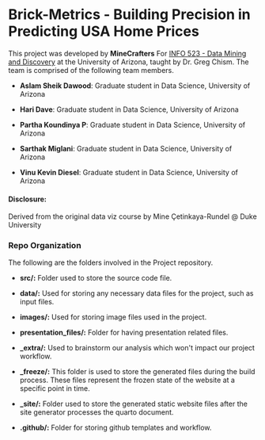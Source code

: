 # Brick-Metrics - Building Precision in Predicting USA Home Prices

This project was developed by **MineCrafters** For [INFO 523 - Data Mining and Discovery](https://datamineaz.org/) at the University of Arizona, taught by Dr. Greg Chism. The team is comprised of the following team members.

-   **Aslam Sheik Dawood**: Graduate student in Data Science, University of Arizona

-   **Hari Dave**: Graduate student in Data Science, University of Arizona

-   **Partha Koundinya P**: Graduate student in Data Science, University of Arizona

-   **Sarthak Miglani**: Graduate student in Data Science, University of Arizona

-   **Vinu Kevin Diesel**: Graduate student in Data Science, University of Arizona

#### Disclosure:

Derived from the original data viz course by Mine Çetinkaya-Rundel \@ Duke University


### Repo Organization

The following are the folders involved in the Project repository.

-   **src/:** Folder used to store the source code file.

-   **data/:** Used for storing any necessary data files for the project, such as input files.

-   **images/:** Used for storing image files used in the project.

-   **presentation_files/:** Folder for having presentation related files.

-   **\_extra/:** Used to brainstorm our analysis which won't impact our project workflow.

-   **\_freeze/:** This folder is used to store the generated files during the build process. These files represent the frozen state of the website at a specific point in time.

-   **\_site/:** Folder used to store the generated static website files after the site generator processes the quarto document.

-   **.github/:** Folder for storing github templates and workflow.
